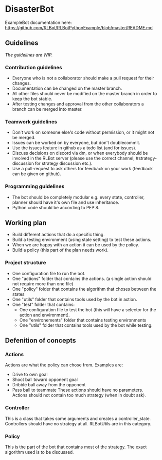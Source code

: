 # DisasterBot

ExampleBot documentation here: https://github.com/RLBot/RLBotPythonExample/blob/master/README.md

## Guidelines
_The guidelines are WIP._

### Contribution guidelines

* Everyone who is not a collaborator should make a pull request for their changes.
* Documentation can be changed on the master branch.
* All other files should never be modified on the master branch in order to keep the bot stable.
* After testing changes and approval from the other collaborators a branch can be merged into master.


### Teamwork guidelines

* Don't work on someone else's code without permission, or it might not be merged.
* Issues can be worked on by everyone, but don't doublecommit.
* Use the issues feature in github as a todo list (and for issues).
* Discuss decisions on discord via dm, or when everybody should be involved in the RLBot server (please use the correct channel, #strategy-discussion for strategy discussion etc.).
* Use a pull-request to ask others for feedback on your work (feedback can be given on github).


### Programming guidelines

* The bot should be completely modular e.g. every state, controller, planner should have it's own file and use inheritance.
* Python code should be according to PEP 8.



## Working plan

* Build different actions that do a specific thing.
* Build a testing environment (using state setting) to test these actions.
* When we are happy with an action it can be used by the policy.
* Build a policy (this part of the plan needs work).


### Project structure

* One configuration file to run the bot.
* One "actions" folder that contains the actions. (a single action should not require more than one file)
* One "policy" folder that contains the algorithm that choses between the states
* One "utils" folder that contains tools used by the bot in action.
* One "test" folder that contains:
  * One configuration file to test the bot (this will have a selector for the action and environment).
  * One "environements" folder that contains testing environments
  * One "utils" folder that contains tools used by the bot while testing.



## Defenition of concepts

### Actions
Actions are what the policy can chose from.
Examples are:
* Drive to own goal
* Shoot ball toward opponent goal
* Dribble ball away from the opponent
* Pass ball to teammate
These actions should have no parameters.
Actions should not contain too much strategy (when in doubt ask).

### Controller
This is a class that takes some arguments and creates a controller_state.
Controllers should have no strategy at all.
RLBotUtils are in this category.

### Policy
This is the part of the bot that contains most of the strategy.
The exact algorithm used is to be discussed.
